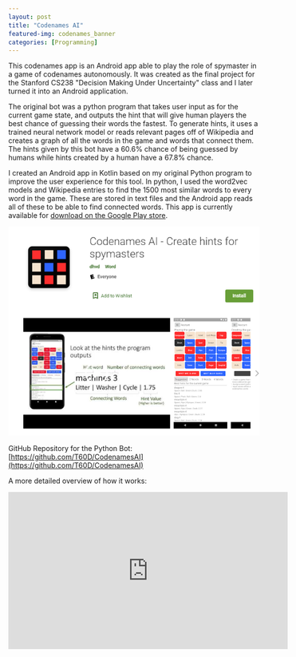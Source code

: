 ```yaml
---
layout: post
title: "Codenames AI"
featured-img: codenames_banner
categories: [Programming]
---
```


This codenames app is an Android app able to play the role of spymaster in a game of codenames autonomously. It was created as the final project for the Stanford CS238 "Decision Making Under Uncertainty" class and I later turned it into an Android application.

The original bot was a python program that takes user input as for the current game state, and outputs the hint that will give human players the best chance of guessing their words the fastest. To generate hints, it uses a trained neural network model or reads relevant pages off of Wikipedia and creates a graph of all the words in the game and words that connect them. The hints given by this bot have a 60.6% chance of being guessed by humans while hints created by a human have a 67.8% chance.

I created an Android app in Kotlin based on my original Python program to improve the user experience for this tool. In python, I used the word2vec models and Wikipedia entries to find the 1500 most similar words to every word in the game. These are stored in text files and the Android app reads all of these to be able to find connected words. This app is currently available for [download on the Google Play store](https://play.google.com/store/apps/details?id=net.dhvd.codenamesandroidai).

![Playstore Image](/assets/img/posts/codenames/playImage.png)

GitHub Repository for the Python Bot: [https://github.com/T60D/CodenamesAI](https://github.com/T60D/CodenamesAI)

A more detailed overview of how it works:
<iframe width="560" height="315" src="https://www.youtube.com/embed/-TeSpDBu3JE" frameborder="0" allow="accelerometer; autoplay; clipboard-write; encrypted-media; gyroscope; picture-in-picture" allowfullscreen></iframe>